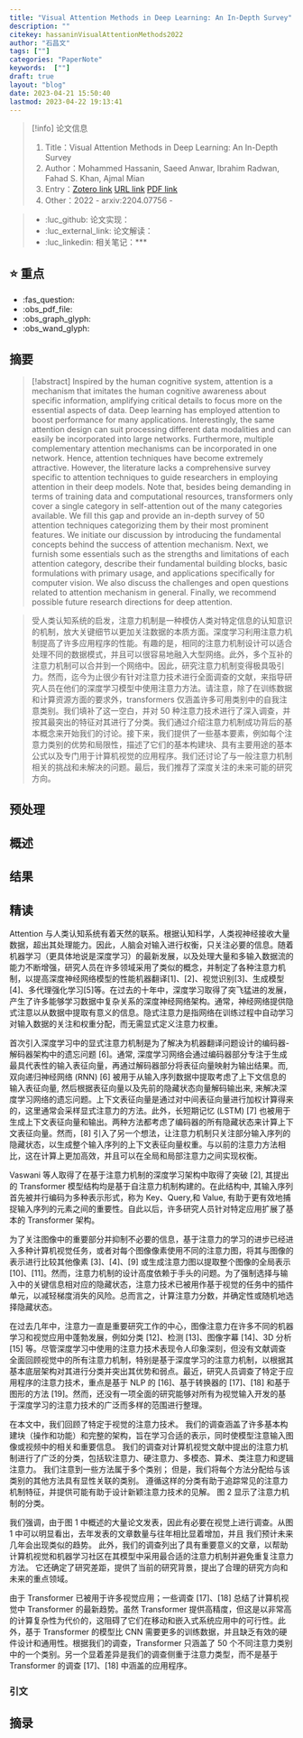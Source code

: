 ```yaml
---
title: "Visual Attention Methods in Deep Learning: An In-Depth Survey"
description: ""
citekey: hassaninVisualAttentionMethods2022
author: "石昌文"
tags: [""]
categories: "PaperNote"
keywords:  [""]
draft: true
layout: "blog"
date: 2023-04-21 15:50:40
lastmod: 2023-04-22 19:13:41
---
```


> [!info] 论文信息
>1. Title：Visual Attention Methods in Deep Learning: An In-Depth Survey
>2. Author：Mohammed Hassanin, Saeed Anwar, Ibrahim Radwan, Fahad S. Khan, Ajmal Mian
>3. Entry：[Zotero link](zotero://select/items/@hassaninVisualAttentionMethods2022) [URL link](http://arxiv.org/abs/2204.07756) [PDF link](<file:///C\:\\Users\\19115\\OneDrive - stu.suda.edu.cn\\Zotero\\Hassanin et al_2022_Visual Attention Methods in Deep Learning.pdf,E\:\\mypack\\人生规划\\ 3 _进修\\ 2 _升学\\ 4 _硕士学习\\ 4 _研究\\Zotero\\storage\\TNLRSNH4\\2204.html>)
>4. Other：2022 - arxiv:2204.07756     -   

>- :luc_github: 论文实现：
>- :luc_external_link: 论文解读：
>- :luc_linkedin: 相关笔记：***

## ⭐ 重点

- :fas_question:   
- :obs_pdf_file:   
- :obs_graph_glyph:   
- :obs_wand_glyph:   

## 摘要

> [!abstract] Inspired by the human cognitive system, attention is a mechanism that imitates the human cognitive awareness about specific information, amplifying critical details to focus more on the essential aspects of data. Deep learning has employed attention to boost performance for many applications. Interestingly, the same attention design can suit processing different data modalities and can easily be incorporated into large networks. Furthermore, multiple complementary attention mechanisms can be incorporated in one network. Hence, attention techniques have become extremely attractive. However, the literature lacks a comprehensive survey specific to attention techniques to guide researchers in employing attention in their deep models. Note that, besides being demanding in terms of training data and computational resources, transformers only cover a single category in self-attention out of the many categories available. We fill this gap and provide an in-depth survey of 50 attention techniques categorizing them by their most prominent features. We initiate our discussion by introducing the fundamental concepts behind the success of attention mechanism. Next, we furnish some essentials such as the strengths and limitations of each attention category, describe their fundamental building blocks, basic formulations with primary usage, and applications specifically for computer vision. We also discuss the challenges and open questions related to attention mechanism in general. Finally, we recommend possible future research directions for deep attention.

> 受人类认知系统的启发，注意力机制是一种模仿人类对特定信息的认知意识的机制，放大关键细节以更加关注数据的本质方面。深度学习利用注意力机制提高了许多应用程序的性能。有趣的是，相同的注意力机制设计可以适合处理不同的数据模式，并且可以很容易地融入大型网络。此外，多个互补的注意力机制可以合并到一个网络中。因此，研究注意力机制变得极具吸引力。然而，迄今为止很少有针对注意力技术进行全面调查的文献，来指导研究人员在他们的深度学习模型中使用注意力方法。请注意，除了在训练数据和计算资源方面的要求外，transformers 仅涵盖许多可用类别中的自我注意类别。我们填补了这一空白，并对 50 种注意力技术进行了深入调查，并按其最突出的特征对其进行了分类。我们通过介绍注意力机制成功背后的基本概念来开始我们的讨论。接下来，我们提供了一些基本要素，例如每个注意力类别的优势和局限性，描述了它们的基本构建块、具有主要用途的基本公式以及专门用于计算机视觉的应用程序。我们还讨论了与一般注意力机制相关的挑战和未解决的问题。最后，我们推荐了深度关注的未来可能的研究方向。

## 预处理

## 概述

## 结果

## 精读

Attention 与人类认知系统有着天然的联系。根据认知科学，人类视神经接收大量数据，超出其处理能力。因此，人脑会对输入进行权衡，只关注必要的信息。随着机器学习（更具体地说是深度学习）的最新发展，以及处理大量和多输入数据流的能力不断增强，研究人员在许多领域采用了类似的概念，并制定了各种注意力机制，以提高深度神经网络模型的性能机器翻译[1]、[2]、视觉识别[3]、生成模型[4]、多代理强化学习[5]等。在过去的十年中，深度学习取得了突飞猛进的发展，产生了许多能够学习数据中复杂关系的深度神经网络架构。通常，神经网络提供隐式注意以从数据中提取有意义的信息。隐式注意力是指网络在训练过程中自动学习对输入数据的关注和权重分配，而无需显式定义注意力权重。

首次引入深度学习中的显式注意力机制是为了解决为机器翻译问题设计的编码器-解码器架构中的遗忘问题 [6]。通常, 深度学习网络会通过编码器部分专注于生成最具代表性的输入表征向量，再通过解码器部分将表征向量映射为输出结果。而, 双向递归神经网络 (RNN) [6] 被用于从输入序列数据中提取考虑了上下文信息的输入表征向量, 然后根据表征向量以及先前的隐藏状态向量解码输出来, 来解决深度学习网络的遗忘问题。上下文表征向量是通过对中间表征向量进行加权计算得来的，这里通常会采样显式注意力的方法。此外，长短期记忆 (LSTM) [7] 也被用于生成上下文表征向量和输出。两种方法都考虑了编码器的所有隐藏状态来计算上下文表征向量。然而，[8] 引入了另一个想法，让注意力机制只关注部分输入序列的隐藏状态，以生成整个输入序列的上下文表征向量权重。与以前的注意力方法相比，这在计算上更加高效，并且可以在全局和局部注意力之间实现权衡。


Vaswani 等人取得了在基于注意力机制的深度学习架构中取得了突破 [2], 其提出的 Transformer 模型结构均是基于自注意力机制构建的。在此结构中, 其输入序列首先被并行编码为多种表示形式，称为 Key、Query,和 Value, 有助于更有效地捕捉输入序列的元素之间的重要性。自此以后，许多研究人员针对特定应用扩展了基本的 Transformer 架构。

为了关注图像中的重要部分并抑制不必要的信息，基于注意力的学习的进步已经进入多种计算机视觉任务，或者对每个图像像素使用不同的注意力图，将其与图像的表示进行比较其他像素 [3]、[4]、[9] 或生成注意力图以提取整个图像的全局表示 [10]、[11]。然而，注意力机制的设计高度依赖于手头的问题。为了强制选择与输入中的关键信息相对应的隐藏状态，注意力技术已被用作基于视觉的任务中的插件单元，以减轻梯度消失的风险。总而言之，计算注意力分数，并确定性或随机地选择隐藏状态。

在过去几年中，注意力一直是重要研究工作的中心，图像注意力在许多不同的机器学习和视觉应用中蓬勃发展，例如分类 [12]、检测 [13]、图像字幕 [14]、3D 分析 [15] 等。尽管深度学习中使用的注意力技术表现令人印象深刻，但没有文献调查全面回顾视觉中的所有注意力机制，特别是基于深度学习的注意力机制，以根据其基本底层架构对其进行分类并突出其优势和弱点。最近，研究人员调查了特定于应用程序的注意力技术，重点是基于 NLP 的 [16]、基于转换器的 [17]、[18] 和基于图形的方法 [19]。然而，还没有一项全面的研究能够对所有为视觉输入开发的基于深度学习的注意力技术的广泛而多样的范围进行整理。

在本文中，我们回顾了特定于视觉的注意力技术。 我们的调查涵盖了许多基本构建块（操作和功能）和完整的架构，旨在学习合适的表示，同时使模型注意输入图像或视频中的相关和重要信息。 我们的调查对计算机视觉文献中提出的注意力机制进行了广泛的分类，包括软注意力、硬注意力、多模态、算术、类注意力和逻辑注意力。 我们注意到一些方法属于多个类别； 但是，我们将每个方法分配给与该类别的其他方法具有显性关联的类别。 遵循这样的分类有助于追踪常见的注意力机制特征，并提供可能有助于设计新颖注意力技术的见解。 图 2 显示了注意力机制的分类。

我们强调，由于图 1 中概述的大量论文发表，因此有必要在视觉上进行调查。从图 1 中可以明显看出，去年发表的文章数量与往年相比显着增加，并且 我们预计未来几年会出现类似的趋势。 此外，我们的调查列出了具有重要意义的文章，以帮助计算机视觉和机器学习社区在其模型中采用最合适的注意力机制并避免重复注意力方法。 它还确定了研究差距，提供了当前的研究背景，提出了合理的研究方向和未来的重点领域。

由于 Transformer 已被用于许多视觉应用；一些调查 [17]、[18] 总结了计算机视觉中 Transformer 的最新趋势。虽然 Transformer 提供高精度，但这是以非常高的计算复杂性为代价的，这阻碍了它们在移动和嵌入式系统应用中的可行性。此外，基于 Transformer 的模型比 CNN 需要更多的训练数据，并且缺乏有效的硬件设计和通用性。根据我们的调查，Transformer 只涵盖了 50 个不同注意力类别中的一个类别。另一个显着差异是我们的调查侧重于注意力类型，而不是基于 Transformer 的调查 [17]、[18] 中涵盖的应用程序。

### 引文

## 摘录
